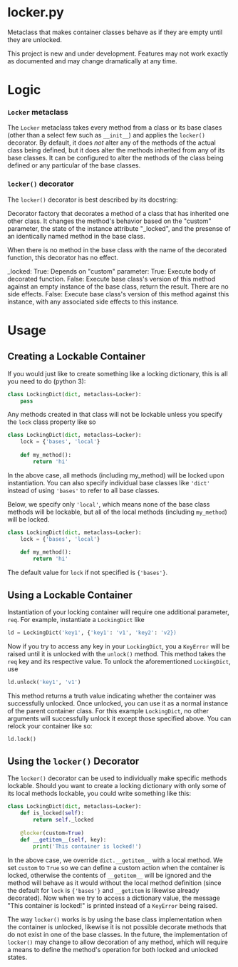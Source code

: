 # locker.py
Metaclass that makes container classes behave as if they are empty until they are unlocked.

This project is new and under development. Features may not work exactly as documented and may change dramatically at any time.

# Logic
### ```Locker``` metaclass
The ```Locker``` metaclass takes every method from a class or its base clases (other than a select few such as ```__init__```) and applies the ```locker()``` decorator. By default, it does _not_ alter any of the methods of the actual class being defined, but it does alter the methods inherited from any of its base classes. It can be configured to alter the methods of the class being defined or any particular of the base classes.
### ```locker()``` decorator
The ```locker()``` decorator is best described by its docstring:

Decorator factory that decorates a method of a class that has inherited
one other class. It changes the method's behavior based on the "custom"
parameter, the state of the instance attribute "_locked", and the presense
of an identically named method in the base class.

When there is no method in the base class with the name of the decorated
function, this decorator has no effect.

_locked:
    True: Depends on "custom" parameter:
        True: Execute body of decorated function.
        False: Execute base class's version of this method against an
               empty instance of the base class, return the result. There
               are no side effects.
    False: Execute base class's version of this method against this
           instance, with any associated side effects to this instance.


# Usage
## Creating a Lockable Container
If you would just like to create something like a locking dictionary, this is all you need to do (python 3):
```python
class LockingDict(dict, metaclass=Locker):
    pass
```
Any methods created in that class will not be lockable unless you specify the ```lock``` class property like so
```python
class LockingDict(dict, metaclass=Locker):
    lock = {'bases', 'local'}
    
    def my_method():
        return 'hi'
```
In the above case, all methods (including my_method) will be locked upon instantiation. You can also specify individual base classes like ```'dict'``` instead of using ```'bases'``` to refer to all base classes.

Below, we specify only ```'local'```, which means none of the base class methods will be lockable, but all of the local methods (including ```my_method```) will be locked.
```python
class LockingDict(dict, metaclass=Locker):
    lock = {'bases', 'local'}
    
    def my_method():
        return 'hi'
```
The default value for ```lock``` if not specified is ```{'bases'}```.

## Using a Lockable Container
Instantiation of your locking container will require one additional parameter, ```req```. For example, instantiate a ```LockingDict``` like
```python
ld = LockingDict('key1', {'key1': 'v1', 'key2': 'v2})
```
Now if you try to access any key in your ```LockingDict```, you a ```KeyError``` will be raised until it is unlocked with the ```unlock()``` method. This method takes the ```req``` key and its respective value. To unlock the aforementioned ```LockingDict```, use
```python
ld.unlock('key1', 'v1')
```
This method returns a truth value indicating whether the container was successfully unlocked. Once unlocked, you can use it as a normal instance of the parent container class. For this example ```LockingDict```, no other arguments will successfully unlock it except those specified above. You can relock your container like so:
```python
ld.lock()
```

## Using the ```locker()``` Decorator
The ```locker()``` decorator can be used to individually make specific methods lockable. Should you want to create a locking dictionary with only some of its local methods lockable, you could write something like this:
```python
class LockingDict(dict, metaclass=Locker):
    def is_locked(self):
        return self._locked
    
    @locker(custom=True)
    def __getitem__(self, key):
        print('This container is locked!')
```
In the above case, we override ```dict.__getitem__``` with a local method. We set ```custom``` to ```True``` so we can define a custom action when the container is locked, otherwise the contents of ```__getitem__``` will be ignored and the method will behave as it would without the local method definition (since the default for ```lock``` is ```{'bases'}``` and ```__getitem``` is likewise already decorated). Now when we try to access a dictionary value, the message "This container is locked!" is printed instead of a ```KeyError``` being raised.

The way ```locker()``` works is by using the base class implementation when the container is unlocked, likewise it is not possible decorate methods that do not exist in one of the base classes. In the future, the implementation of ```locker()``` may change to allow decoration of any method, which will require a means to define the method's operation for both locked and unlocked states.
